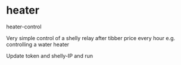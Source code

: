 # heater
heater-control

Very simple control of a shelly relay after tibber price every hour
e.g. controlling a water heater

Update token and shelly-IP and run
